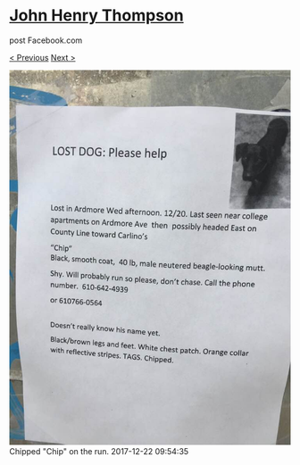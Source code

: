 # [John Henry Thompson](../README.md)
post Facebook.com

[< Previous](2018-01-13-3.md) [Next >](2017-12-22-2.md)

[![](../media/2017-12-22/Timeline-Photos-Chipped-Chip-on-the-run.jpg)](../README.md)
Chipped "Chip" on the run.
2017-12-22 09:54:35